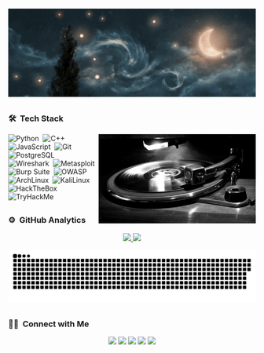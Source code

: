 [![Header](assets/fecffca8da882dd9cff8017441057984.gif)](https://readme-typing-svg.demolab.com?font=Josefin+Sans&size=40&color=00BC00&background=000000&center=true&vCenter=true&multiline=true&width=950&height=600&lines=01001110+01101001+01101000;+01101001+01101100+00100000;+01101000+01101001+01100011;+00101110+00100000+01001101;+01101111+01110010;+01101111+01101110)

<h2></h2>

### 🛠 &nbsp;Tech Stack

<img alt="..." src="assets/0eef981ba99f4f099d75d6ba070598f7.gif" align="right" width="320"/>

![Python](https://img.shields.io/badge/-Python-05122A?style=for-the-badge&logo=python)&nbsp;
![C++](https://img.shields.io/badge/-C++-05122A?style=for-the-badge&logo=C%2B%2B&logoColor=00599C)&nbsp;
![JavaScript](https://img.shields.io/badge/-JavaScript-05122A?style=for-the-badge&logo=javascript)&nbsp;
![Git](https://img.shields.io/badge/-Git-05122A?style=for-the-badge&logo=git)&nbsp;
![PostgreSQL](https://img.shields.io/badge/-PostgreSQL-05122A?style=for-the-badge&logo=PostgreSQL)&nbsp;
![Wireshark](https://img.shields.io/badge/-Wireshark-05122A?style=for-the-badge&logo=wireshark)&nbsp;
![Metasploit](https://img.shields.io/badge/Metasploit-05122A?style=for-the-badge&logo=Metasploit&logoColor=2596CD)&nbsp;
![Burp Suite](https://img.shields.io/badge/Burp%20Suite-05122A?style=for-the-badge&logo=Burp+Suite&logoColor=FF6633)&nbsp;
![OWASP](https://img.shields.io/badge/OWASP-05122A?style=for-the-badge&logo=OWASP&logoColor=FFFFFF)&nbsp;
![ArchLinux](https://img.shields.io/badge/-Arch%20Linux-05122A?style=for-the-badge&logo=archlinux)&nbsp;
![KaliLinux](https://img.shields.io/badge/-Kali%20Linux-05122A?style=for-the-badge&logo=kalilinux)&nbsp;
![HackTheBox](https://img.shields.io/badge/-HackTheBox-05122A?style=for-the-badge&logo=hackthebox)&nbsp;
![TryHackMe](https://img.shields.io/badge/-TRYHACKME-05122A?style=for-the-badge&logo=tryhackme)&nbsp;


<h2></h2>

### ⚙️ &nbsp;GitHub Analytics

<p align="center">
<a href="https://github.com/AdonisVernaliss">
  <img height="180em" src="https://github-readme-stats-eight-theta.vercel.app/api?username=AdonisVernaliss&show_icons=true&theme=algolia&include_all_commits=true&count_private=true"/>
  <img height="180em" src="https://github-readme-stats-eight-theta.vercel.app/api/top-langs/?username=AdonisVernaliss&layout=compact&langs_count=8&count_private=true&theme=algolia"/>
</a>
</p>

<p align="center">
 <img width="600" src="assets/github-snake.svg" alt="snake"/>
</p>

<h2></h2>

### 🤝🏻 &nbsp;Connect with Me

<p align="center">
<a href="https://linkedin.com/in/a-v-b38776296"><img src="https://img.shields.io/badge/-AV-000000?style=for-the-badge&logo=Linkedin&logoColor=white"/></a>
<a href="mailto:adonisvernalis3301@gmail.com"><img src="https://img.shields.io/badge/-adonisvernalis@gmail.com-000000?style=for-the-badge&logo=Gmail&logoColor=white"/></a>
<a href="https://www.instagram.com/thisisbillgates/"><img src="https://img.shields.io/badge/AdonisVernaliss-000000?style=for-the-badge&logo=Instagram&logoColor=white"/></a>
<a href="https://www.facebook.com/stephenhawking/"><img src="https://img.shields.io/badge/-AdonisVernaliss-000000?style=for-the-badge&logo=Facebook&logoColor=white"/></a>
<a href="https://twitter.com/elonmusk"><img src="https://img.shields.io/badge/-AdonisVernaliss-000000?style=for-the-badge&logo=X&logoColor=white"/></a>
</p>